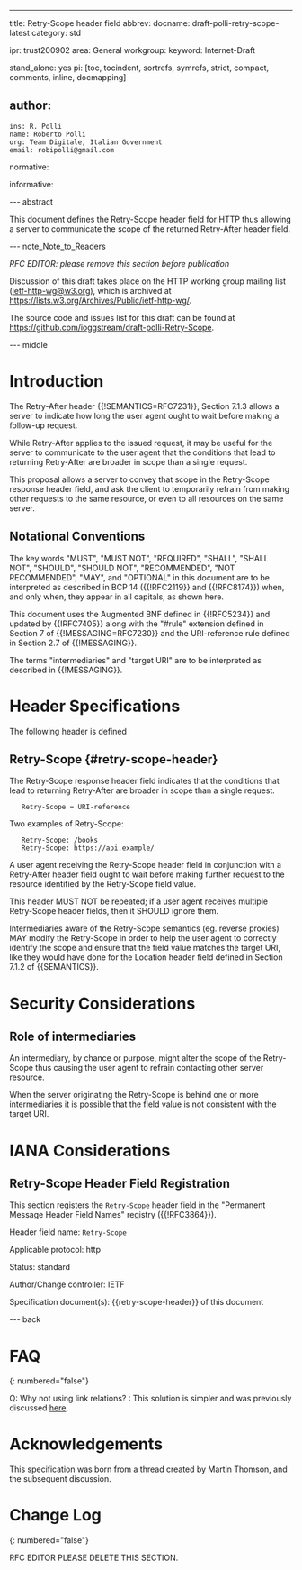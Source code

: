 ---
title: Retry-Scope header field
abbrev:
docname: draft-polli-retry-scope-latest
category: std

ipr: trust200902
area: General
workgroup:
keyword: Internet-Draft

stand_alone: yes
pi: [toc, tocindent, sortrefs, symrefs, strict, compact, comments, inline, docmapping]

author:
 -
    ins: R. Polli
    name: Roberto Polli
    org: Team Digitale, Italian Government
    email: robipolli@gmail.com

normative:

informative:

--- abstract

This document defines
the Retry-Scope header field for HTTP
thus allowing a server to communicate the scope
of the returned Retry-After header field.

--- note_Note_to_Readers

*RFC EDITOR: please remove this section before publication*

Discussion of this draft takes place on the HTTP working group mailing list
(ietf-http-wg@w3.org), which is archived at
<https://lists.w3.org/Archives/Public/ietf-http-wg/>.

The source code and issues list for this draft can be found at
<https://github.com/ioggstream/draft-polli-Retry-Scope>.


--- middle

# Introduction

The Retry-After header {{!SEMANTICS=RFC7231}}, Section 7.1.3 allows a server
to indicate how long the user agent ought to wait before making a follow-up request.

While Retry-After applies to the issued request, it may be useful for the server
to communicate to the user agent that the conditions that lead to returning Retry-After
are broader in scope than a single request.

This proposal allows a server to convey that scope
in the Retry-Scope response header field,
and ask the client to temporarily refrain
from making other requests to the same resource,
or even to all resources on the same server.


## Notational Conventions
The key words "MUST", "MUST NOT", "REQUIRED", "SHALL", "SHALL NOT", "SHOULD",
"SHOULD NOT", "RECOMMENDED", "NOT RECOMMENDED", "MAY", and "OPTIONAL" in this
document are to be interpreted as described in BCP 14 ({{!RFC2119}} and {{!RFC8174}})
when, and only when, they appear in all capitals, as shown here.

This document uses the Augmented BNF defined in {{!RFC5234}} and updated
by {{!RFC7405}} along with the "#rule" extension defined in Section 7 of
{{!MESSAGING=RFC7230}}
and the URI-reference rule defined in Section 2.7 of {{!MESSAGING}}. 

The terms "intermediaries" and "target URI" are to be interpreted as described in {{!MESSAGING}}.

# Header Specifications

The following header is defined

## Retry-Scope {#retry-scope-header}

The Retry-Scope response header field indicates that
the conditions that lead to returning Retry-After
are broader in scope than a single request.

~~~ abnf
   Retry-Scope = URI-reference
~~~

Two examples of Retry-Scope:

~~~
   Retry-Scope: /books
   Retry-Scope: https://api.example/
~~~

A user agent receiving the Retry-Scope header field
in conjunction with a Retry-After header field
ought to wait before making further request
to the resource identified by the Retry-Scope field value.

This header MUST NOT be repeated;
if a user agent receives multiple Retry-Scope header fields,
then it SHOULD ignore them.

Intermediaries aware of the Retry-Scope semantics
(eg. reverse proxies)
MAY modify the Retry-Scope
in order to help the user agent to correctly identify the scope
and ensure that the field value matches the target URI,
like they would have done
for the Location header field defined in Section 7.1.2 of {{SEMANTICS}}.

# Security Considerations

## Role of intermediaries

An intermediary, by chance or purpose,
might alter the scope of the Retry-Scope
thus causing the user agent
to refrain contacting other server resource.

When the server originating
the Retry-Scope is behind one or more intermediaries
it is possible that the field value is not consistent
with the target URI.

# IANA Considerations

## Retry-Scope Header Field Registration

This section registers the `Retry-Scope` header field in the "Permanent Message
Header Field Names" registry ({{!RFC3864}}).

Header field name:  `Retry-Scope`

Applicable protocol:  http

Status:  standard

Author/Change controller:  IETF

Specification document(s):  {{retry-scope-header}} of this document

--- back

# FAQ
{: numbered="false"}

Q: Why not using link relations?
:  This solution is simpler and was previously discussed
   [here](https://github.com/httpwg/http-core/pull/317#issuecomment-585868767).

# Acknowledgements

This specification was born from a thread created by Martin Thomson,
and the subsequent discussion.

# Change Log
{: numbered="false"}

RFC EDITOR PLEASE DELETE THIS SECTION.

